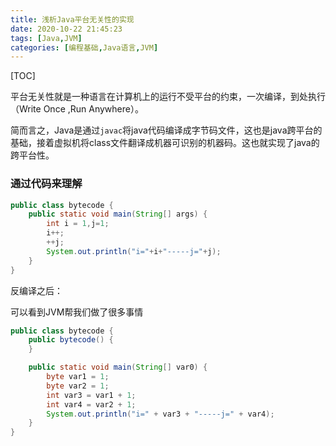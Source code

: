 ```yaml
---
title: 浅析Java平台无关性的实现
date: 2020-10-22 21:45:23
tags: [Java,JVM]
categories: [编程基础,Java语言,JVM]
---
```


[TOC]

<!--more-->	

​	平台无关性就是一种语言在计算机上的运行不受平台的约束，一次编译，到处执行（Write Once ,Run Anywhere）。

​	简而言之，Java是通过`javac`将java代码编译成字节码文件，这也是java跨平台的基础，接着虚拟机将class文件翻译成机器可识别的机器码。这也就实现了java的跨平台性。



### 通过代码来理解

```java
public class bytecode {
    public static void main(String[] args) {
        int i = 1,j=1;
        i++;
        ++j;
        System.out.println("i="+i+"-----j="+j);
    }
}
```



反编译之后：

可以看到JVM帮我们做了很多事情

```java
public class bytecode {
    public bytecode() {
    }

    public static void main(String[] var0) {
        byte var1 = 1;
        byte var2 = 1;
        int var3 = var1 + 1;
        int var4 = var2 + 1;
        System.out.println("i=" + var3 + "-----j=" + var4);
    }
}
```

